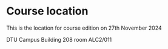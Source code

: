 # Course location

This is the location for course edition on 27th November 2024

DTU Campus
Building 208
room ALC2/011